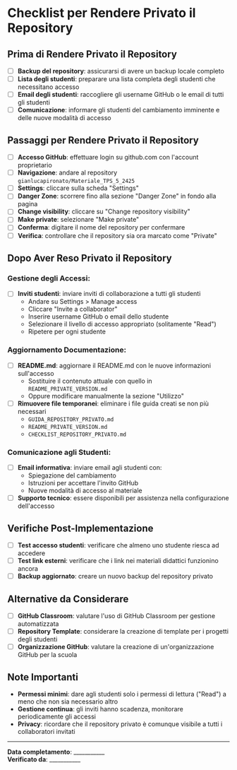 # Checklist per Rendere Privato il Repository

## Prima di Rendere Privato il Repository

- [ ] **Backup del repository**: assicurarsi di avere un backup locale completo
- [ ] **Lista degli studenti**: preparare una lista completa degli studenti che necessitano accesso
- [ ] **Email degli studenti**: raccogliere gli username GitHub o le email di tutti gli studenti
- [ ] **Comunicazione**: informare gli studenti del cambiamento imminente e delle nuove modalità di accesso

## Passaggi per Rendere Privato il Repository

- [ ] **Accesso GitHub**: effettuare login su github.com con l'account proprietario
- [ ] **Navigazione**: andare al repository `gianlucapironato/Materiale_TPS_5_2425`
- [ ] **Settings**: cliccare sulla scheda "Settings"
- [ ] **Danger Zone**: scorrere fino alla sezione "Danger Zone" in fondo alla pagina
- [ ] **Change visibility**: cliccare su "Change repository visibility"
- [ ] **Make private**: selezionare "Make private"
- [ ] **Conferma**: digitare il nome del repository per confermare
- [ ] **Verifica**: controllare che il repository sia ora marcato come "Private"

## Dopo Aver Reso Privato il Repository

### Gestione degli Accessi:
- [ ] **Inviti studenti**: inviare inviti di collaborazione a tutti gli studenti
  - Andare su Settings > Manage access
  - Cliccare "Invite a collaborator"
  - Inserire username GitHub o email dello studente
  - Selezionare il livello di accesso appropriato (solitamente "Read")
  - Ripetere per ogni studente

### Aggiornamento Documentazione:
- [ ] **README.md**: aggiornare il README.md con le nuove informazioni sull'accesso
  - Sostituire il contenuto attuale con quello in `README_PRIVATE_VERSION.md`
  - Oppure modificare manualmente la sezione "Utilizzo"
- [ ] **Rimuovere file temporanei**: eliminare i file guida creati se non più necessari
  - `GUIDA_REPOSITORY_PRIVATO.md`
  - `README_PRIVATE_VERSION.md` 
  - `CHECKLIST_REPOSITORY_PRIVATO.md`

### Comunicazione agli Studenti:
- [ ] **Email informativa**: inviare email agli studenti con:
  - Spiegazione del cambiamento
  - Istruzioni per accettare l'invito GitHub
  - Nuove modalità di accesso al materiale
- [ ] **Supporto tecnico**: essere disponibili per assistenza nella configurazione dell'accesso

## Verifiche Post-Implementazione

- [ ] **Test accesso studenti**: verificare che almeno uno studente riesca ad accedere
- [ ] **Test link esterni**: verificare che i link nei materiali didattici funzionino ancora
- [ ] **Backup aggiornato**: creare un nuovo backup del repository privato

## Alternative da Considerare

- [ ] **GitHub Classroom**: valutare l'uso di GitHub Classroom per gestione automatizzata
- [ ] **Repository Template**: considerare la creazione di template per i progetti degli studenti
- [ ] **Organizzazione GitHub**: valutare la creazione di un'organizzazione GitHub per la scuola

## Note Importanti

- **Permessi minimi**: dare agli studenti solo i permessi di lettura ("Read") a meno che non sia necessario altro
- **Gestione continua**: gli inviti hanno scadenza, monitorare periodicamente gli accessi
- **Privacy**: ricordare che il repository privato è comunque visibile a tutti i collaboratori invitati

---

**Data completamento**: ___________  
**Verificato da**: ___________